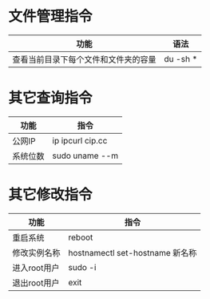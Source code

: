 # 文件管理指令

| 功能                                 | 语法     |
| ------------------------------------ | -------- |
| 查看当前目录下每个文件和文件夹的容量 | du -sh * |

# 其它查询指令

| 功能     | 指令             |
| -------- | ---------------- |
| 公网IP   | ip ipcurl cip.cc |
| 系统位数 | sudo uname --m   |

# 其它修改指令

| 功能         | 指令                            |
| ------------ | ------------------------------- |
| 重启系统     | reboot                          |
| 修改实例名称 | hostnamectl set-hostname 新名称 |
| 进入root用户 | sudo -i                         |
| 退出root用户 | exit                            |
